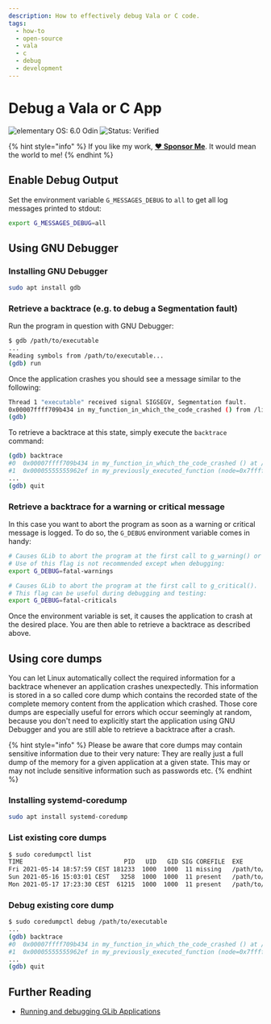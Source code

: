```yaml
---
description: How to effectively debug Vala or C code.
tags:
  - how-to
  - open-source
  - vala
  - c
  - debug
  - development
---
```


# Debug a Vala or C App

![elementary OS: 6.0 Odin](https://img.shields.io/badge/elementary%C2%A0OS-6.0%20Odin-007aff) ![Status: Verified](https://img.shields.io/badge/status-verified-58c633)

{% hint style="info" %}
If you like my work, [**❤️ Sponsor Me**](https://github.com/sponsors/marbetschar). It would mean the world to me!
{% endhint %}

## Enable Debug Output

Set the environment variable `G_MESSAGES_DEBUG` to `all` to get all log messages printed to stdout:

```bash
export G_MESSAGES_DEBUG=all
```

## Using GNU Debugger

### Installing GNU Debugger

```bash
sudo apt install gdb
```

### Retrieve a backtrace (e.g. to debug a Segmentation fault)

Run the program in question with GNU Debugger:

```bash
$ gdb /path/to/executable
...
Reading symbols from /path/to/executable...
(gdb) run
```

Once the application crashes you should see a message similar to the following:

```bash
Thread 1 "executable" received signal SIGSEGV, Segmentation fault.
0x00007ffff709b434 in my_function_in_which_the_code_crashed () from /lib/x86_64-linux-gnu/libxyz-1.6.so.62
(gdb)
```

To retrieve a backtrace at this state, simply execute the `backtrace` command:

```bash
(gdb) backtrace
#0  0x00007ffff709b434 in my_function_in_which_the_code_crashed () at /lib/x86_64-linux-gnu/libxyz-1.6.so.62
#1  0x00005555555962ef in my_previously_executed_function (node=0x7fffffffcbc0, highest=1537725293) at ../src/MyCode/UsefulStuff.vala:168
...
(gdb) quit
```

### Retrieve a backtrace for a warning or critical message

In this case you want to abort the program as soon as a warning or critical message is logged. To do so, the `G_DEBUG` environment variable comes in handy:

```bash
# Causes GLib to abort the program at the first call to g_warning() or g_critical().
# Use of this flag is not recommended except when debugging:
export G_DEBUG=fatal-warnings

# Causes GLib to abort the program at the first call to g_critical().
# This flag can be useful during debugging and testing:
export G_DEBUG=fatal-criticals
```

Once the environment variable is set, it causes the application to crash at the desired place. You are then able to retrieve a backtrace as described above.

## Using core dumps

You can let Linux automatically collect the required information for a backtrace whenever an application crashes unexpectedly. This information is stored in a so called core dump which contains the recorded state of the complete memory content from the application which crashed. Those core dumps are especially useful for errors which occur seemingly at random, because you don't need to explicitly start the application using GNU Debugger and you are still able to retrieve a backtrace after a crash.

{% hint style="info" %}
Please be aware that core dumps may contain sensitive information due to their very nature: They are really just a full dump of the memory for a given application at a given state. This may or may not include sensitive information such as passwords etc.
{% endhint %}

### Installing systemd-coredump

```bash
sudo apt install systemd-coredump
```

### List existing core dumps

```bash
$ sudo coredumpctl list
TIME                            PID   UID   GID SIG COREFILE  EXE
Fri 2021-05-14 18:57:59 CEST 181233  1000  1000  11 missing   /path/to/executable
Sun 2021-05-16 15:03:01 CEST   3258  1000  1000  11 present   /path/to/other-executable
Mon 2021-05-17 17:23:30 CEST  61215  1000  1000  11 present   /path/to/executable
```

### Debug existing core dump

```bash
$ sudo coredumpctl debug /path/to/executable
...
(gdb) backtrace
#0  0x00007ffff709b434 in my_function_in_which_the_code_crashed () at /lib/x86_64-linux-gnu/libxyz-1.6.so.62
#1  0x00005555555962ef in my_previously_executed_function (node=0x7fffffffcbc0, highest=1537725293) at ../src/MyCode/UsefulStuff.vala:168
...
(gdb) quit
```

## Further Reading

- [Running and debugging GLib Applications](https://developer.gnome.org/glib/stable/glib-running.html)